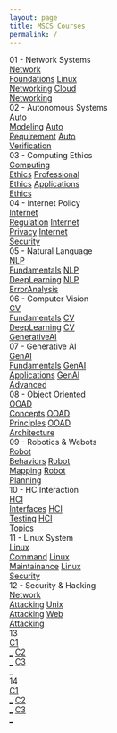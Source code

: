```yaml
---
layout: page
title: MSCS Courses
permalink: /
---
```


<div class="block" style="grid-template-columns: 1fr 1fr;">
  <div class="btn text">
    <div class="btn name">01 - Network Systems</div>
    <div class="row" style="grid-template-columns: 1fr 1fr 1fr;">
      <a href="/02-MSCS/MSCS01/" class="btn box1">Network<br>Foundations</a>
      <a href="/02-MSCS/MSCS02/" class="btn box1">Linux<br>Networking</a>
      <a href="/02-MSCS/MSCS03/" class="btn box1">Cloud<br>Networking</a>
    </div>
  </div>
  <div class="btn text">
    <div class="btn name">02 - Autonomous Systems</div>
    <div class="row" style="grid-template-columns: 1fr 1fr 1fr;">
      <a href="/02-MSCS/MSCS04/" class="btn box2">Auto<br>Modeling</a>
      <a href="/02-MSCS/MSCS05/" class="btn box2">Auto<br>Requirement</a>
      <a href="/02-MSCS/MSCS06/" class="btn box2">Auto<br>Verification</a>
    </div>
  </div>
</div>

<div class="block" style="grid-template-columns: 1fr 1fr;">
  <div class="btn text">
    <div class="btn name">03 - Computing Ethics</div>
    <div class="row" style="grid-template-columns: 1fr 1fr 1fr;">
      <a href="/02-MSCS/MSCS07/" class="btn box2">Computing<br>Ethics</a>
      <a href="/02-MSCS/MSCS08/" class="btn box2">Professional<br>Ethics</a>
      <a href="/02-MSCS/MSCS09/" class="btn box2">Applications<br>Ethics</a>
    </div>
  </div>
  <div class="btn text">
    <div class="btn name">04 - Internet Policy</div>
    <div class="row" style="grid-template-columns: 1fr 1fr 1fr;">
      <a href="/02-MSCS/MSCS10/" class="btn box1">Internet<br>Regulation</a>
      <a href="/02-MSCS/MSCS11/" class="btn box1">Internet<br>Privacy</a>
      <a href="/02-MSCS/MSCS12/" class="btn box1">Internet<br>Security</a>
    </div>
  </div>
</div>

<div class="block" style="grid-template-columns: 1fr 1fr;">
  <div class="btn text">
    <div class="btn name">05 - Natural Language</div>
    <div class="row" style="grid-template-columns: 1fr 1fr 1fr;">
      <a href="/02-MSCS/MSCS13/" class="btn box1">NLP<br>Fundamentals</a>
      <a href="/02-MSCS/MSCS14/" class="btn box1">NLP<br>DeepLearning</a>
      <a href="/02-MSCS/MSCS15/" class="btn box1">NLP<br>ErrorAnalysis</a>
    </div>
  </div>
  <div class="btn text">
    <div class="btn name">06 - Computer Vision</div>
    <div class="row" style="grid-template-columns: 1fr 1fr 1fr;">
      <a href="/02-MSCS/MSCS16/" class="btn box2">CV<br>Fundamentals</a>
      <a href="/02-MSCS/MSCS17/" class="btn box2">CV<br>DeepLearning</a>
      <a href="/02-MSCS/MSCS18/" class="btn box2">CV<br>GenerativeAI</a>
    </div>
  </div>
</div>

<div class="block" style="grid-template-columns: 1fr 1fr;">
  <div class="btn text">
    <div class="btn name">07 - Generative AI</div>
    <div class="row" style="grid-template-columns: 1fr 1fr 1fr;">
      <a href="/02-MSCS/MSCS19/" class="btn box2">GenAI<br>Fundamentals</a>
      <a href="/02-MSCS/MSCS20/" class="btn box2">GenAI<br>Applications</a>
      <a href="/02-MSCS/MSCS21/" class="btn box2">GenAI<br>Advanced</a>
    </div>
  </div>
  <div class="btn text">
    <div class="btn name">08 - Object Oriented</div>
    <div class="row" style="grid-template-columns: 1fr 1fr 1fr;">
      <a href="/02-MSCS/MSCS22/" class="btn box1">OOAD<br>Concepts</a>
      <a href="/02-MSCS/MSCS23/" class="btn box1">OOAD<br>Principles</a>
      <a href="/02-MSCS/MSCS24/" class="btn box1">OOAD<br>Architecture</a>
    </div>
  </div>
</div>

<div class="block" style="grid-template-columns: 1fr 1fr;">
  <div class="btn text">
    <div class="btn name">09 - Robotics & Webots</div>
    <div class="row" style="grid-template-columns: 1fr 1fr 1fr;">
      <a href="/02-MSCS/MSCS25/" class="btn box1">Robot<br>Behaviors</a>
      <a href="/02-MSCS/MSCS26/" class="btn box1">Robot<br>Mapping</a>
      <a href="/02-MSCS/MSCS27/" class="btn box1">Robot<br>Planning</a>
    </div>
  </div>
  <div class="btn text">
    <div class="btn name">10 - HC Interaction</div>
    <div class="row" style="grid-template-columns: 1fr 1fr 1fr;">
      <a href="/02-MSCS/MSCS28/" class="btn box2">HCI<br>Interfaces</a>
      <a href="/02-MSCS/MSCS29/" class="btn box2">HCI<br>Testing</a>
      <a href="/02-MSCS/MSCS30/" class="btn box2">HCI<br>Topics</a>
    </div>
  </div>
</div>

<div class="block" style="grid-template-columns: 1fr 1fr;">
  <div class="btn text">
    <div class="btn name">11 - Linux System</div>
    <div class="row" style="grid-template-columns: 1fr 1fr 1fr;">
      <a href="/02-MSCS/MSCS31/" class="btn box2">Linux<br>Command</a>
      <a href="/02-MSCS/MSCS32/" class="btn box2">Linux<br>Maintainance</a>
      <a href="/02-MSCS/MSCS33/" class="btn box2">Linux<br>Security</a>
    </div>
  </div>
  <div class="btn text">
    <div class="btn name">12 - Security & Hacking</div>
    <div class="row" style="grid-template-columns: 1fr 1fr 1fr;">
      <a href="/02-MSCS/MSCS34/" class="btn box1">Network<br>Attacking</a>
      <a href="/02-MSCS/MSCS35/" class="btn box1">Unix<br>Attacking</a>
      <a href="/02-MSCS/MSCS36/" class="btn box1">Web<br>Attacking</a>
    </div>
  </div>
</div>

<div class="block" style="grid-template-columns: 1fr 1fr;">
  <div class="btn text">
    <div class="btn name">13</div>
    <div class="row" style="grid-template-columns: 1fr 1fr 1fr;">
      <a href="/#/" class="btn box1">C1<br>_</a>
      <a href="/#/" class="btn box1">C2<br>_</a>
      <a href="/#/" class="btn box1">C3<br>_</a>
    </div>
  </div>
  <div class="btn text">
    <div class="btn name">14</div>
    <div class="row" style="grid-template-columns: 1fr 1fr 1fr;">
      <a href="/#/" class="btn box2">C1<br>_</a>
      <a href="/#/" class="btn box2">C2<br>_</a>
      <a href="/#/" class="btn box2">C3<br>_</a>
    </div>
  </div>
</div>
